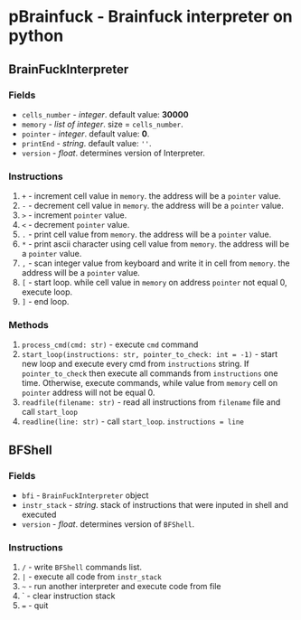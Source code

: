 # pBrainfuck - Brainfuck interpreter on python

## BrainFuckInterpreter
### Fields
* `cells_number` - *integer*. default value: **30000**
* `memory` - *list of integer*. size = `cells_number`.
* `pointer` - *integer*. default value: **0**.
* `printEnd` - *string*. default value: `''`.
* `version` - *float*. determines version of Interpreter.
### Instructions
1. `+` - increment cell value in `memory`. the address will be a `pointer` value.
2. `-` - decrement cell value in `memory`. the address will be a `pointer` value.
3. `>` - increment `pointer` value.
4. `<` - decrement `pointer` value.
5. `.` - print cell value from `memory`. the address will be a `pointer` value.
6. `*` - print ascii character using cell value from `memory`. the address will be a `pointer` value.
7. `,` - scan integer value from keyboard and write it in cell from `memory`. the address will be a `pointer` value.
8. `[` - start loop. while cell value in `memory` on address `pointer` not equal 0, execute loop.
9. `]` - end loop.
### Methods
1. `process_cmd(cmd: str)` - execute `cmd` command
2. `start_loop(instructions: str, pointer_to_check: int = -1)` - start new loop and execute every cmd from `instructions` string. If `pointer_to_check` then execute all commands from `instructions` one time. Otherwise, execute commands, while value from `memory` cell on `pointer` address will not be equal 0.
3. `readfile(filename: str)` - read all instructions from `filename` file and call `start_loop`
4. `readline(line: str)` - call `start_loop`. `instructions = line`

## BFShell
### Fields
* `bfi` - `BrainFuckInterpreter` object
* `instr_stack` - *string*. stack of instructions that were inputed in shell and executed
* `version` - *float*. determines version of `BFShell`.
### Instructions
1. `/` - write `BFShell` commands list.
2. `|` - execute all code from `instr_stack`
3. `~` - run another interpreter and execute code from file
4. ` - clear instruction stack
5. `=` - quit